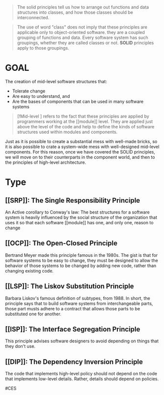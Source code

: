 > The solid principles tell us how to arrange out functions and data structures into classes, and how those classes should be interconnected. 

>The use of word "class" does not imply that these principles are applicable only to object-oriented software. they are a coupled grouping of functions and data. Every software system has such groupings, whether they are called classes or not. **SOLID** principles apply to those groupings.

# GOAL
The creation of mid-level software structures that:
* Tolerate change
* Are easy to understand, and
* Are the bases of components that can be used in many software systems
> [!Mid-level ]
> refers to the fact that these principles are applied by programmers working at the [[module]] level. They are applied just above the level of the code and help to define the kinds of software structures used within modules and components.

Just as it is possible to create a substantial mess with well-made bricks, so it is also possible to crate a system-wide mess with well-designed mid-level components. For this reason, once we have covered the SOLID principles, we will move on to their counterparts in the component world, and then to the principles of high-level architecture.

# Type
## [[SRP]]: The Single Responsibility Principle
An Active corollary to Conway's law: The best structures for a software system is heavily influenced by the social structure of the organization that uses it so that each software [[module]] has one, and only one, reason to change
## [[OCP]]: The Open-Closed Principle
Bertrand Meyer made this principle famous in the 1980s. The gist is that for software systems to be easy to change, they must be designed to allow the behavior of those systems to be changed by adding new code, rather than changing existing code.
## [[LSP]]: The Liskov Substitution Principle
Barbara Liskov's famous definition of subtypes, from 1988. In short, the principle says that to build software systems from interchangeable parts, those part musts adhere to a contract that allows those parts to be substituted one for another.
## [[ISP]]: The Interface Segregation Principle
This principle advises software designers to avoid depending on things that they don't use.
## [[DIP]]: The Dependency Inversion Principle
The code that implements high-level policy should not depend on the code that implements low-level details. Rather, details should depend on policies.

#CES 